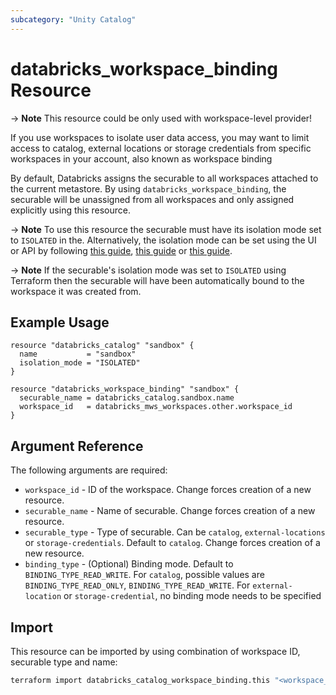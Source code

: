 ```yaml
---
subcategory: "Unity Catalog"
---
```

# databricks_workspace_binding Resource

-> **Note** This resource could be only used with workspace-level provider!

If you use workspaces to isolate user data access, you may want to limit access to catalog, external locations or storage credentials from specific workspaces in your account, also known as workspace binding

By default, Databricks assigns the securable to all workspaces attached to the current metastore. By using `databricks_workspace_binding`, the securable will be unassigned from all workspaces and only assigned explicitly using this resource.

-> **Note**
  To use this resource the securable must have its isolation mode set to `ISOLATED` in the. Alternatively, the isolation mode can be set using the UI or API by following [this guide](https://docs.databricks.com/data-governance/unity-catalog/create-catalogs.html#configuration), [this guide](https://docs.databricks.com/en/connect/unity-catalog/external-locations.html#workspace-binding) or [this guide](https://docs.databricks.com/en/connect/unity-catalog/storage-credentials.html#optional-assign-a-storage-credential-to-specific-workspaces).

-> **Note**
  If the securable's isolation mode was set to `ISOLATED` using Terraform then the securable will have been automatically bound to the workspace it was created from.

## Example Usage

```hcl
resource "databricks_catalog" "sandbox" {
  name           = "sandbox"
  isolation_mode = "ISOLATED"
}

resource "databricks_workspace_binding" "sandbox" {
  securable_name = databricks_catalog.sandbox.name
  workspace_id   = databricks_mws_workspaces.other.workspace_id
}
```

## Argument Reference

The following arguments are required:

* `workspace_id` - ID of the workspace. Change forces creation of a new resource.
* `securable_name` - Name of securable. Change forces creation of a new resource.
* `securable_type` - Type of securable. Can be `catalog`, `external-locations` or `storage-credentials`. Default to `catalog`. Change forces creation of a new resource.
* `binding_type` - (Optional) Binding mode. Default to `BINDING_TYPE_READ_WRITE`. For `catalog`, possible values are `BINDING_TYPE_READ_ONLY`, `BINDING_TYPE_READ_WRITE`. For `external-location` or `storage-credential`, no binding mode needs to be specified

## Import

This resource can be imported by using combination of workspace ID, securable type and name:

```sh
terraform import databricks_catalog_workspace_binding.this "<workspace_id>|<securable_type>|<securable_name>"
```
